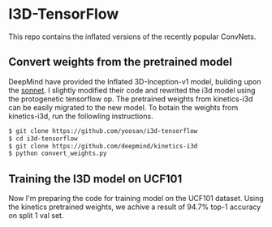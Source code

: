 # I3D-TensorFlow

This repo contains the inflated versions of the recently popular ConvNets.

## Convert weights from the pretrained model
DeepMind have provided the Inflated 3D-Inception-v1 model, building upon the [sonnet](https://github.com/deepmind/sonnet). I slightly modified their code and rewrited the i3d model using the protogenetic tensorflow op. The pretrained weights from kinetics-i3d can be easily migrated to the new model.
To botain the weights from kinetics-i3d, run the followling instructions.
```bash
$ git clone https://github.com/yoosan/i3d-tensorflow
$ cd i3d-tensorflow
$ git clone https://github.com/deepmind/kinetics-i3d
$ python convert_weights.py
```

## Training the I3D model on UCF101
Now I'm preparing the code for training model on the UCF101 dataset. Using the kinetics pretrained weights, we achive a result of 94.7% top-1 accuracy on split 1 val set.